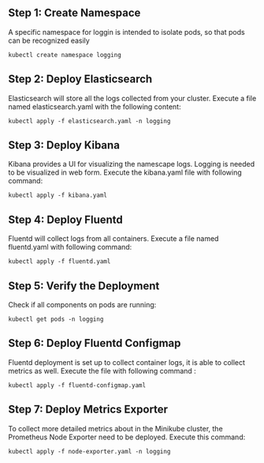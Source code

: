 ## Step 1: Create Namespace
A specific namespace for loggin is intended to isolate pods, so that pods can be recognized easily

```
kubectl create namespace logging
```

## Step 2: Deploy Elasticsearch
Elasticsearch will store all the logs collected from your cluster. Execute a file named elasticsearch.yaml with the following content:

```
kubectl apply -f elasticsearch.yaml -n logging
```

## Step 3: Deploy Kibana
Kibana provides a UI for visualizing the namescape logs. Logging is needed to be visualized in web form. Execute the kibana.yaml file with following command:

```
kubectl apply -f kibana.yaml
```

## Step 4: Deploy Fluentd
Fluentd will collect logs from all containers. Execute a file named fluentd.yaml with following command:

```
kubectl apply -f fluentd.yaml
```

## Step 5: Verify the Deployment
Check if all components on pods are running:

```
kubectl get pods -n logging
```

## Step 6: Deploy Fluentd Configmap
Fluentd deployment is set up to collect container logs, it is able to collect metrics as well. Execute the file with following command :

```
kubectl apply -f fluentd-configmap.yaml
```

## Step 7: Deploy Metrics Exporter
To collect more detailed metrics about in the Minikube cluster, the Prometheus Node Exporter need to be deployed. Execute this command:

```
kubectl apply -f node-exporter.yaml -n logging
```